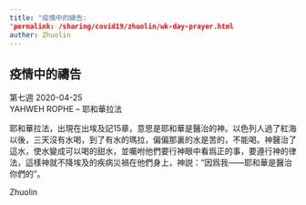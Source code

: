 ```yaml
---
title: "疫情中的禱告: 
"permalink: /sharing/covid19/zhuolin/wk-day-prayer.html
auther: Zhuolin
---
```

## 疫情中的禱告 
第七週 2020-04-25  
YAHWEH ROPHE – 耶和華拉法  

耶和華拉法，出現在出埃及記15章，意思是耶和華是醫治的神。以色列人過了紅海以後，三天沒有水喝，到了有水的瑪拉，偏偏那裏的水是苦的，不能喝。神醫治了這水，使水變成可以喝的甜水，並囑咐他們要行神眼中看爲正的事，要遵行神的律法，這樣神就不降埃及的疾病災禍在他們身上，神説：“因爲我——耶和華是醫治你們的”。  

Zhuolin  
